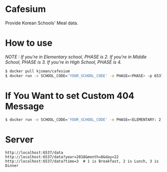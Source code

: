 # Cafesium
Provide Korean Schools' Meal data.

# How to use

*NOTE : If you're in Elementary school, PHASE is 2. If you're in Middle School, PHASE is 3. If you're in High School, PHASE is 4.*

```sh
$ docker pull kjsman/cafesium
$ docker run -e SCHOOL_CODE='YOUR_SCHOOL_CODE' -e PHASE=<PHASE> -p 6537:6537 kjsman/cafesium
```

# If You Want to set Custom 404 Message

```sh
$ docker run -e SCHOOL_CODE='YOUR_SCHOOL_CODE' -e PHASE=<ELEMENTARY: 2, MIDDLE: 3, HIGH: 4> -p 6537:6537 kjsman/cafesium
```

# Server
```
http://localhost:6537/data
http://localhost:6537/data?year=2018&month=8&day=22
http://localhost:6537/data?time=3  # 1 is Breakfast, 2 is Lunch, 3 is Dinner
```
